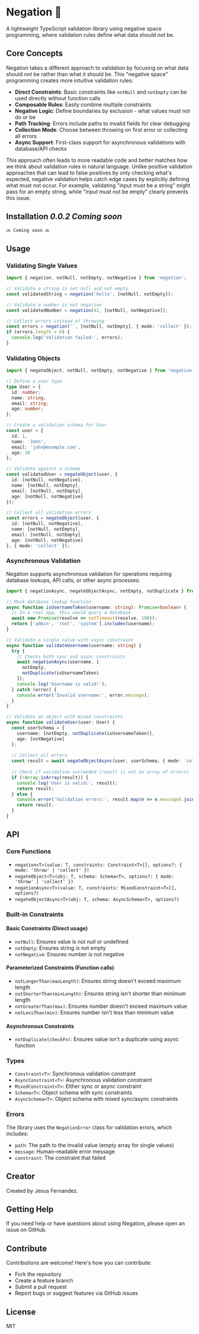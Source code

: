 # Negation 🚫

A lightweight TypeScript validation library using negative space programming, where validation rules define what data should *not* be.

## Core Concepts

Negation takes a different approach to validation by focusing on what data should *not* be rather than what it should be. This "negative space" programming creates more intuitive validation rules:

- **Direct Constraints**: Basic constraints like `notNull` and `notEmpty` can be used directly without function calls
- **Composable Rules**: Easily combine multiple constraints
- **Negative Logic**: Define boundaries by exclusion - what values must not do or be
- **Path Tracking**: Errors include paths to invalid fields for clear debugging
- **Collection Mode**: Choose between throwing on first error or collecting all errors
- **Async Support**: First-class support for asynchronous validations with database/API checks

This approach often leads to more readable code and better matches how we think about validation rules in natural language. Unlike positive validation approaches that can lead to false positives by only checking what's expected, negative validation helps catch edge cases by explicitly defining what must not occur. For example, validating "input must be a string" might pass for an empty string, while "input must not be empty" clearly prevents this issue.

## Installation _0.0.2 Coming soon_

```bash
🔜 Coming soon 🔜
```

## Usage

### Validating Single Values

```typescript
import { negation, notNull, notEmpty, notNegative } from 'negation';

// Validate a string is not null and not empty
const validatedString = negation('hello', [notNull, notEmpty]);

// Validate a number is not negative
const validatedNumber = negation(42, [notNull, notNegative]);

// Collect errors instead of throwing
const errors = negation('', [notNull, notEmpty], { mode: 'collect' });
if (errors.length > 0) {
  console.log('Validation failed:', errors);
}
```

### Validating Objects

```typescript
import { negateObject, notNull, notEmpty, notNegative } from 'negation';

// Define a user type
type User = {
  id: number;
  name: string;
  email: string;
  age: number;
};

// Create a validation schema for User
const user = {
  id: 1,
  name: 'John',
  email: 'john@example.com',
  age: 30
};

// Validate against a schema
const validatedUser = negateObject(user, {
  id: [notNull, notNegative],
  name: [notNull, notEmpty],
  email: [notNull, notEmpty],
  age: [notNull, notNegative]
});

// Collect all validation errors
const errors = negateObject(user, {
  id: [notNull, notNegative],
  name: [notNull, notEmpty],
  email: [notNull, notEmpty],
  age: [notNull, notNegative]
}, { mode: 'collect' });
```

### Asynchronous Validation

Negation supports asynchronous validation for operations requiring database lookups, API calls, or other async processes:

```typescript
import { negationAsync, negateObjectAsync, notEmpty, notDuplicate } from 'negation';

// Mock database lookup function
async function isUsernameTaken(username: string): Promise<boolean> {
  // In a real app, this would query a database
  await new Promise(resolve => setTimeout(resolve, 100));
  return ['admin', 'root', 'system'].includes(username);
}

// Validate a single value with async constraint
async function validateUsername(username: string) {
  try {
    // Checks both sync and async constraints
    await negationAsync(username, [
      notEmpty,
      notDuplicate(isUsernameTaken)
    ]);
    console.log('Username is valid!');
  } catch (error) {
    console.error('Invalid username:', error.message);
  }
}

// Validate an object with mixed constraints
async function validateUser(user: User) {
  const userSchema = {
    username: [notEmpty, notDuplicate(isUsernameTaken)],
    age: [notNegative]
  };
  
  // Collect all errors
  const result = await negateObjectAsync(user, userSchema, { mode: 'collect' });
  
  // Check if validation succeeded (result is not an array of errors)
  if (!Array.isArray(result)) {
    console.log('User is valid:', result);
    return result;
  } else {
    console.error('Validation errors:', result.map(e => e.message).join(', '));
    return result;
  }
}
```

## API

### Core Functions

- `negation<T>(value: T, constraints: Constraint<T>[], options?: { mode: 'throw' | 'collect' })`
- `negateObject<T>(obj: T, schema: Schema<T>, options?: { mode: 'throw' | 'collect' })`
- `negationAsync<T>(value: T, constraints: MixedConstraint<T>[], options?)`
- `negateObjectAsync<T>(obj: T, schema: AsyncSchema<T>, options?)`

### Built-in Constraints

#### Basic Constraints (Direct usage)
- `notNull`: Ensures value is not null or undefined
- `notEmpty`: Ensures string is not empty
- `notNegative`: Ensures number is not negative

#### Parameterized Constraints (Function calls)
- `notLongerThan(maxLength)`: Ensures string doesn't exceed maximum length
- `notShorterThan(minLength)`: Ensures string isn't shorter than minimum length
- `notGreaterThan(max)`: Ensures number doesn't exceed maximum value
- `notLessThan(min)`: Ensures number isn't less than minimum value

#### Asynchronous Constraints
- `notDuplicate(checkFn)`: Ensures value isn't a duplicate using async function

### Types

- `Constraint<T>`: Synchronous validation constraint
- `AsyncConstraint<T>`: Asynchronous validation constraint
- `MixedConstraint<T>`: Either sync or async constraint
- `Schema<T>`: Object schema with sync constraints
- `AsyncSchema<T>`: Object schema with mixed sync/async constraints

### Errors

The library uses the `NegationError` class for validation errors, which includes:

- `path`: The path to the invalid value (empty array for single values)
- `message`: Human-readable error message
- `constraint`: The constraint that failed

## Creator

Created by Jesus Fernandez.

## Getting Help

If you need help or have questions about using Negation, please open an issue on GitHub.

## Contribute

Contributions are welcome! Here's how you can contribute:
- Fork the repository
- Create a feature branch
- Submit a pull request
- Report bugs or suggest features via GitHub issues

## License

MIT